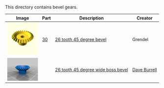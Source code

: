 This directory contains bevel gears.

Image | Part | Description | Creator
----- | ---- | ----------- | -------
[<img src="images/bevel-26.png" width="100">](stl/bevel-26.stl) | [30](stl/bevel-26.stl) | [26 tooth 45 degree bevel](stl/bevel-26.stl) | Grendel
[<img src="images/bevel-wide-26.png" width="100">](stl/bevel-wide-26.stl) | | [26 tooth 45 degree wide boss bevel](stl/bevel-wide-26.stl) | [Dave Burrell](https://www.thingiverse.com/thing:5461355)

